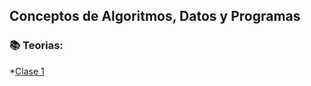 ## Conceptos de Algoritmos, Datos y Programas 

### :books: Teorias:
*[Clase 1](Teorias/teoria_1.pdf)


